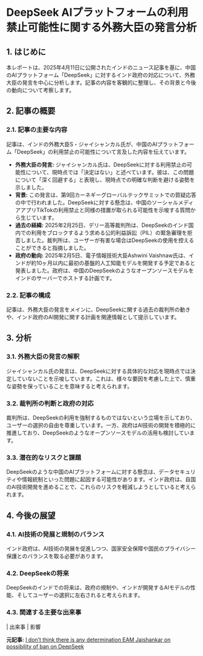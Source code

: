 # DeepSeek AIプラットフォームの利用禁止可能性に関する外務大臣の発言分析

## 1. はじめに

本レポートは、2025年4月11日に公開されたインドのニュース記事を基に、中国のAIプラットフォーム「DeepSeek」に対するインド政府の対応について、外務大臣の発言を中心に分析します。記事の内容を客観的に整理し、その背景と今後の動向について考察します。

## 2. 記事の概要

### 2.1. 記事の主要な内容

記事は、インドの外務大臣S・ジャイシャンカル氏が、中国のAIプラットフォーム「DeepSeek」の利用禁止の可能性について言及した内容を伝えています。

* **外務大臣の発言:** ジャイシャンカル氏は、DeepSeekに対する利用禁止の可能性について、現時点では「決定はない」と述べています。彼は、この問題について「深く回避する」と表現し、現時点での明確な判断を避ける姿勢を示しました。
* **背景:** この発言は、第9回カーネギーグローバルテックサミットでの質疑応答の中で行われました。DeepSeekに対する懸念は、中国のソーシャルメディアアプリTikTokの利用禁止と同様の措置が取られる可能性を示唆する質問から生じています。
* **過去の経緯:** 2025年2月25日、デリー高等裁判所は、DeepSeekのインド国内での利用をブロックするよう求める公的利益訴訟（PIL）の緊急審理を拒否しました。裁判所は、ユーザーが有害な場合はDeepSeekの使用を控えることができると指摘しました。
* **政府の動向:** 2025年2月5日、電子情報技術大臣Ashwini Vaishnaw氏は、インドが約10ヶ月以内に最初の基盤的人工知能モデルを開発する予定であると発表しました。政府は、中国のDeepSeekのようなオープンソースモデルをインドのサーバーでホストする計画です。

### 2.2. 記事の構成

記事は、外務大臣の発言をメインに、DeepSeekに関する過去の裁判所の動きや、インド政府のAI開発に関する計画を関連情報として提示しています。

## 3. 分析

### 3.1. 外務大臣の発言の解釈

ジャイシャンカル氏の発言は、DeepSeekに対する具体的な対応を現時点では決定していないことを示唆しています。これは、様々な要因を考慮した上で、慎重な姿勢を保っていることを意味すると考えられます。

### 3.2. 裁判所の判断と政府の対応

裁判所は、DeepSeekの利用を強制するものではないという立場を示しており、ユーザーの選択の自由を尊重しています。一方、政府はAI技術の開発を積極的に推進しており、DeepSeekのようなオープンソースモデルの活用も検討しています。

### 3.3. 潜在的なリスクと課題

DeepSeekのような中国のAIプラットフォームに対する懸念は、データセキュリティや情報統制といった問題に起因する可能性があります。インド政府は、自国のAI技術開発を進めることで、これらのリスクを軽減しようとしていると考えられます。

## 4. 今後の展望

### 4.1. AI技術の発展と規制のバランス

インド政府は、AI技術の発展を促進しつつ、国家安全保障や国民のプライバシー保護とのバランスを取る必要があります。

### 4.2. DeepSeekの将来

DeepSeekのインドでの将来は、政府の規制や、インドが開発するAIモデルの性能、そしてユーザーの選択に左右されると考えられます。

### 4.3. 関連する主要な出来事

| 出来事 | 影響 

**元記事:** [I don’t think there is any determination EAM Jaishankar on possibility of ban on DeepSeek](https://www.mid-day.com/news/india-news/article/i-dont-think-there-is-any-determination-eam-jaishankar-on-possibility-of-ban-on-deepseek-23517518)